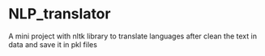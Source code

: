 # NLP_translator

A mini project with nltk library to translate languages after clean the text in data and save it in pkl files
